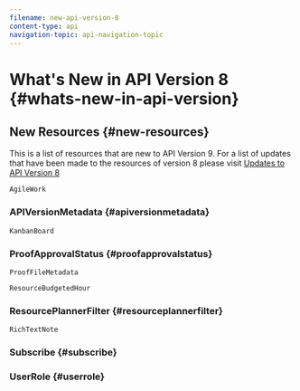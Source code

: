 ```yaml
---
filename: new-api-version-8
content-type: api
navigation-topic: api-navigation-topic
---
```




# What's New in API Version 8 {#whats-new-in-api-version}



## New Resources {#new-resources}

This is a list of resources that are new to API&nbsp;Version 9. For a list of updates that have been made to the resources of version 8 please visit [Updates to API Version 8](new-api-version-8-updates.md)


`AgileWork` 



### APIVersionMetadata {#apiversionmetadata}


`KanbanBoard` 



### ProofApprovalStatus {#proofapprovalstatus}


`ProofFileMetadata` 

`ResourceBudgetedHour` 



### ResourcePlannerFilter {#resourceplannerfilter}


`RichTextNote` 



### Subscribe {#subscribe}




### UserRole {#userrole}


